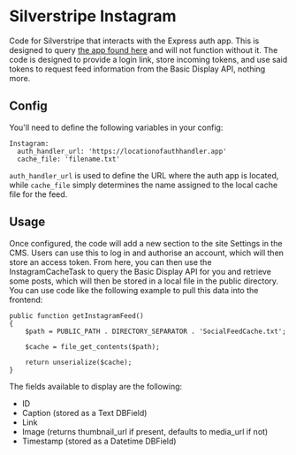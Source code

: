 # Silverstripe Instagram
Code for Silverstripe that interacts with the Express auth app. This is designed to query [the app found here](https://github.com/Iliain/insta-auth) and will not function without it. The code is designed to provide a login link, store incoming tokens, and use said tokens to request feed information from the Basic Display API, nothing more.

## Config

You'll need to define the following variables in your config:

```
Instagram:
  auth_handler_url: 'https://locationofauthhandler.app'
  cache_file: 'filename.txt'

```
`auth_handler_url` is used to define the URL where the auth app is located, while `cache_file` simply determines the name assigned to the local cache file for the feed. 

## Usage

Once configured, the code will add a new section to the site Settings in the CMS. Users can use this to log in and authorise an account, which will then store an access token. From here, you can then use the InstagramCacheTask to query the Basic Display API for you and retrieve some posts, which will then be stored in a local file in the public directory. You can use code like the following example to pull this data into the frontend:

```
public function getInstagramFeed()
{
    $path = PUBLIC_PATH . DIRECTORY_SEPARATOR . 'SocialFeedCache.txt';

    $cache = file_get_contents($path);

    return unserialize($cache);
}
```

The fields available to display are the following: 

* ID
* Caption (stored as a Text DBField)
* Link
* Image (returns thumbnail_url if present, defaults to media_url if not)
* Timestamp (stored as a Datetime DBField)

